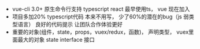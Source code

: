 - vue-cli  3.0+   原生命令行支持 typescript
    react 最早使用ts，  vue 现在加入
- 项目多加20%  typescript代码  本来不用写，
    少了60%的潜在的bug（js 弱类型语言）  良好的代码提示
    让团队合作体验更好
- 重要的对象(组件，state，props，vuex/redux，函数)， 声明类型，
    vuex里面最大的对象 state
    interface 接口